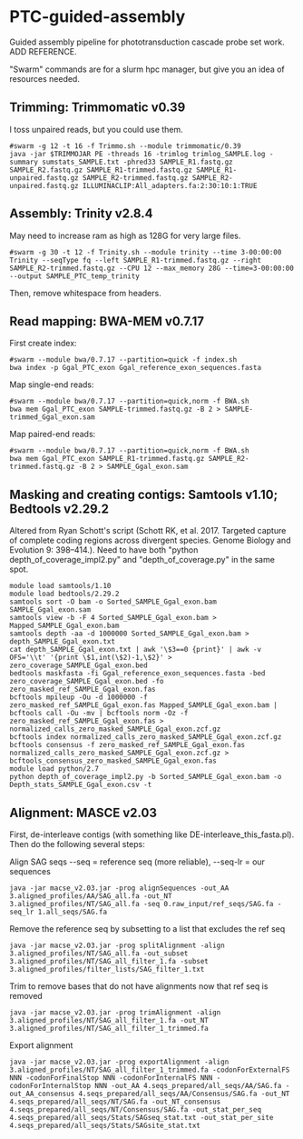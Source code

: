 # PTC-guided-assembly
Guided assembly pipeline for phototransduction cascade probe set work. ADD REFERENCE.

"Swarm" commands are for a slurm hpc manager, but give you an idea of resources needed.

## Trimming:	Trimmomatic v0.39
I toss unpaired reads, but you could use them.

    #swarm -g 12 -t 16 -f Trimmo.sh --module trimmomatic/0.39
    java -jar $TRIMMOJAR PE -threads 16 -trimlog trimlog_SAMPLE.log -summary sumstats_SAMPLE.txt -phred33 SAMPLE_R1.fastq.gz SAMPLE_R2.fastq.gz SAMPLE_R1-trimmed.fastq.gz SAMPLE_R1-unpaired.fastq.gz SAMPLE_R2-trimmed.fastq.gz SAMPLE_R2-unpaired.fastq.gz ILLUMINACLIP:All_adapters.fa:2:30:10:1:TRUE


## Assembly:	Trinity v2.8.4
May need to increase ram as high as 128G for very large files.

    #swarm -g 30 -t 12 -f Trinity.sh --module trinity --time 3-00:00:00
    Trinity --seqType fq --left SAMPLE_R1-trimmed.fastq.gz --right SAMPLE_R2-trimmed.fastq.gz --CPU 12 --max_memory 28G --time=3-00:00:00 --output SAMPLE_PTC_temp_trinity

Then, remove whitespace from headers.


## Read mapping:	BWA-MEM v0.7.17

First create index:

    #swarm --module bwa/0.7.17 --partition=quick -f index.sh
    bwa index -p Ggal_PTC_exon Ggal_reference_exon_sequences.fasta

Map single-end reads:

    #swarm --module bwa/0.7.17 --partition=quick,norm -f BWA.sh
    bwa mem Ggal_PTC_exon SAMPLE-trimmed.fastq.gz -B 2 > SAMPLE-trimmed_Ggal_exon.sam

Map paired-end reads:

    #swarm --module bwa/0.7.17 --partition=quick,norm -f BWA.sh
    bwa mem Ggal_PTC_exon SAMPLE_R1-trimmed.fastq.gz SAMPLE_R2-trimmed.fastq.gz -B 2 > SAMPLE_Ggal_exon.sam


## Masking and creating contigs:	Samtools v1.10; Bedtools v2.29.2
Altered from Ryan Schott's script (Schott RK, et al. 2017. Targeted capture of complete coding regions across divergent species. Genome Biology and Evolution 9: 398–414.). Need to have both "python depth_of_coverage_impl2.py" and "depth_of_coverage.py" in the same spot.

    module load samtools/1.10
    module load bedtools/2.29.2
    samtools sort -O bam -o Sorted_SAMPLE_Ggal_exon.bam SAMPLE_Ggal_exon.sam
    samtools view -b -F 4 Sorted_SAMPLE_Ggal_exon.bam > Mapped_SAMPLE_Ggal_exon.bam
    samtools depth -aa -d 1000000 Sorted_SAMPLE_Ggal_exon.bam > depth_SAMPLE_Ggal_exon.txt
    cat depth_SAMPLE_Ggal_exon.txt | awk '\$3==0 {print}' | awk -v OFS='\\t' '{print \$1,int(\$2)-1,\$2}' > zero_coverage_SAMPLE_Ggal_exon.bed
    bedtools maskfasta -fi Ggal_reference_exon_sequences.fasta -bed zero_coverage_SAMPLE_Ggal_exon.bed -fo zero_masked_ref_SAMPLE_Ggal_exon.fas
    bcftools mpileup -Ou -d 1000000 -f zero_masked_ref_SAMPLE_Ggal_exon.fas Mapped_SAMPLE_Ggal_exon.bam | bcftools call -Ou -mv | bcftools norm -Oz -f zero_masked_ref_SAMPLE_Ggal_exon.fas > normalized_calls_zero_masked_SAMPLE_Ggal_exon.zcf.gz
    bcftools index normalized_calls_zero_masked_SAMPLE_Ggal_exon.zcf.gz
    bcftools consensus -f zero_masked_ref_SAMPLE_Ggal_exon.fas normalized_calls_zero_masked_SAMPLE_Ggal_exon.zcf.gz > bcftools_consensus_zero_masked_SAMPLE_Ggal_exon.fas
    module load python/2.7
    python depth_of_coverage_impl2.py -b Sorted_SAMPLE_Ggal_exon.bam -o Depth_stats_SAMPLE_Ggal_exon.csv -t


## Alignment:	MASCE v2.03
First, de-interleave contigs (with something like DE-interleave_this_fasta.pl). Then do the following several steps:

Align SAG seqs --seq = reference seq (more reliable), --seq-lr = our sequences

    java -jar macse_v2.03.jar -prog alignSequences -out_AA 3.aligned_profiles/AA/SAG_all.fa -out_NT 3.aligned_profiles/NT/SAG_all.fa -seq 0.raw_input/ref_seqs/SAG.fa -seq_lr 1.all_seqs/SAG.fa

Remove the reference seq by subsetting to a list that excludes the ref seq

    java -jar macse_v2.03.jar -prog splitAlignment -align 3.aligned_profiles/NT/SAG_all.fa -out_subset 3.aligned_profiles/NT/SAG_all_filter_1.fa -subset 3.aligned_profiles/filter_lists/SAG_filter_1.txt

Trim to remove bases that do not have alignments now that ref seq is removed

    java -jar macse_v2.03.jar -prog trimAlignment -align 3.aligned_profiles/NT/SAG_all_filter_1.fa -out_NT 3.aligned_profiles/NT/SAG_all_filter_1_trimmed.fa

Export alignment

    java -jar macse_v2.03.jar -prog exportAlignment -align 3.aligned_profiles/NT/SAG_all_filter_1_trimmed.fa -codonForExternalFS NNN -codonForFinalStop NNN -codonForInternalFS NNN -codonForInternalStop NNN -out_AA 4.seqs_prepared/all_seqs/AA/SAG.fa -out_AA_consensus 4.seqs_prepared/all_seqs/AA/Consensus/SAG.fa -out_NT 4.seqs_prepared/all_seqs/NT/SAG.fa -out_NT_consensus 4.seqs_prepared/all_seqs/NT/Consensus/SAG.fa -out_stat_per_seq 4.seqs_prepared/all_seqs/Stats/SAGseq_stat.txt -out_stat_per_site 4.seqs_prepared/all_seqs/Stats/SAGsite_stat.txt


